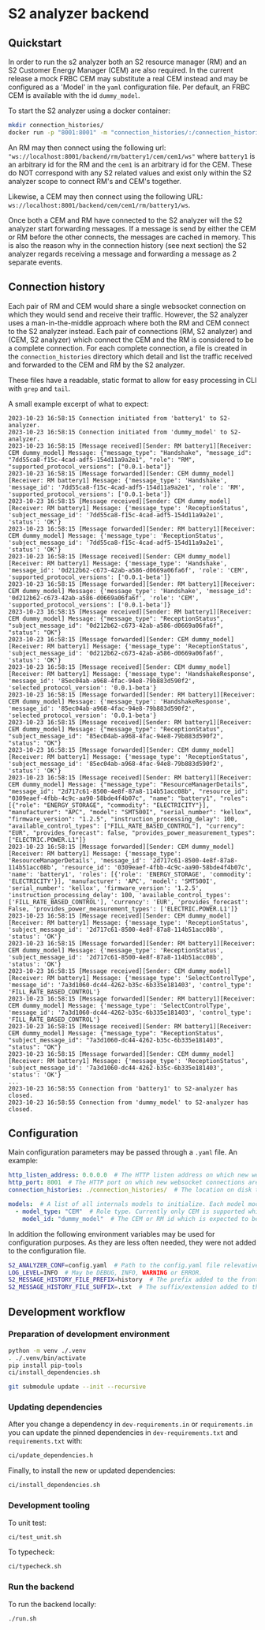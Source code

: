 # S2 analyzer backend

## Quickstart
In order to run the s2 analyzer both an S2 resource manager (RM) and an S2 Customer Energy Manager (CEM) are also
required. In the current release a mock FRBC CEM may substitute a real CEM instead and may be configured as a 'Model' in the `yaml` configuration file.
Per default, an FRBC CEM is available with the id `dummy_model`.

To start the S2 analyzer using a docker container:
```bash
mkdir connection_histories/
docker run -p "8001:8001" -m "connection_histories/:/connection_histories" --rm tnoslafleur/s2-analyzer:0.0.1
```

An RM may then connect using the following url: `"ws://localhost:8001/backend/rm/battery1/cem/cem1/ws"`
where `battery1` is an arbitrary id for the RM and the `cem1` is an arbitrary id for the CEM. These do NOT correspond
with any S2 related values and exist only within the S2 analyzer scope to connect RM's and CEM's together.

Likewise, a CEM may then connect using the following URL: `ws://localhost:8001/backend/cem/cem1/rm/battery1/ws`.

Once both a CEM and RM have connected to the S2 analyzer will the S2 analyzer start forwarding messages.
If a message is send by either the CEM or RM before the other connects, the messages are cached in memory.
This is also the reason why in the connection history (see next section) the S2 analyzer regards receiving a message
and forwarding a message as 2 separate events.

## Connection history
Each pair of RM and CEM would share a single websocket connection on which they would send and receive their traffic.
However, the S2 analyzer uses a man-in-the-middle approach where both the RM and CEM connect to the S2 analyzer instead.
Each pair of connections (RM, S2 analyzer) and (CEM, S2 analyzer) which connect the CEM and the RM is considered to
be a complete connection. For each complete connection, a file is created in the `connection_histories` directory
which detail and list the traffic received and forwarded to the CEM and RM by the S2 analyzer.

These files have a readable, static format to allow for easy processing in CLI with `grep` and `tail`.

A small example excerpt of what to expect:

```commandline
2023-10-23 16:58:15 Connection initiated from 'battery1' to S2-analyzer.
2023-10-23 16:58:15 Connection initiated from 'dummy_model' to S2-analyzer.
2023-10-23 16:58:15 [Message received][Sender: RM battery1][Receiver: CEM dummy_model] Message: {"message_type": "Handshake", "message_id": "7dd55ca8-f15c-4cad-adf5-154d11a9a2e1", "role": "RM", "supported_protocol_versions": ["0.0.1-beta"]}
2023-10-23 16:58:15 [Message forwarded][Sender: CEM dummy_model][Receiver: RM battery1] Message: {'message_type': 'Handshake', 'message_id': '7dd55ca8-f15c-4cad-adf5-154d11a9a2e1', 'role': 'RM', 'supported_protocol_versions': ['0.0.1-beta']}
2023-10-23 16:58:15 [Message received][Sender: CEM dummy_model][Receiver: RM battery1] Message: {'message_type': 'ReceptionStatus', 'subject_message_id': '7dd55ca8-f15c-4cad-adf5-154d11a9a2e1', 'status': 'OK'}
2023-10-23 16:58:15 [Message forwarded][Sender: RM battery1][Receiver: CEM dummy_model] Message: {'message_type': 'ReceptionStatus', 'subject_message_id': '7dd55ca8-f15c-4cad-adf5-154d11a9a2e1', 'status': 'OK'}
2023-10-23 16:58:15 [Message received][Sender: CEM dummy_model][Receiver: RM battery1] Message: {'message_type': 'Handshake', 'message_id': '0d212b62-c673-42ab-a586-d0669a06fa6f', 'role': 'CEM', 'supported_protocol_versions': ['0.0.1-beta']}
2023-10-23 16:58:15 [Message forwarded][Sender: RM battery1][Receiver: CEM dummy_model] Message: {'message_type': 'Handshake', 'message_id': '0d212b62-c673-42ab-a586-d0669a06fa6f', 'role': 'CEM', 'supported_protocol_versions': ['0.0.1-beta']}
2023-10-23 16:58:15 [Message received][Sender: RM battery1][Receiver: CEM dummy_model] Message: {"message_type": "ReceptionStatus", "subject_message_id": "0d212b62-c673-42ab-a586-d0669a06fa6f", "status": "OK"}
2023-10-23 16:58:15 [Message forwarded][Sender: CEM dummy_model][Receiver: RM battery1] Message: {'message_type': 'ReceptionStatus', 'subject_message_id': '0d212b62-c673-42ab-a586-d0669a06fa6f', 'status': 'OK'}
2023-10-23 16:58:15 [Message received][Sender: CEM dummy_model][Receiver: RM battery1] Message: {'message_type': 'HandshakeResponse', 'message_id': '85ec04ab-a968-4fac-94e8-79b883d590f2', 'selected_protocol_version': '0.0.1-beta'}
2023-10-23 16:58:15 [Message forwarded][Sender: RM battery1][Receiver: CEM dummy_model] Message: {'message_type': 'HandshakeResponse', 'message_id': '85ec04ab-a968-4fac-94e8-79b883d590f2', 'selected_protocol_version': '0.0.1-beta'}
2023-10-23 16:58:15 [Message received][Sender: RM battery1][Receiver: CEM dummy_model] Message: {"message_type": "ReceptionStatus", "subject_message_id": "85ec04ab-a968-4fac-94e8-79b883d590f2", "status": "OK"}
2023-10-23 16:58:15 [Message forwarded][Sender: CEM dummy_model][Receiver: RM battery1] Message: {'message_type': 'ReceptionStatus', 'subject_message_id': '85ec04ab-a968-4fac-94e8-79b883d590f2', 'status': 'OK'}
2023-10-23 16:58:15 [Message received][Sender: RM battery1][Receiver: CEM dummy_model] Message: {"message_type": "ResourceManagerDetails", "message_id": "2d717c61-8500-4e8f-87a8-114b51acc08b", "resource_id": "0309eaef-4fbb-4c9c-aa90-58bde4f4b07c", "name": "battery1", "roles": [{"role": "ENERGY_STORAGE", "commodity": "ELECTRICITY"}], "manufacturer": "APC", "model": "SMT500I", "serial_number": "kellox", "firmware_version": "1.2.5", "instruction_processing_delay": 100, "available_control_types": ["FILL_RATE_BASED_CONTROL"], "currency": "EUR", "provides_forecast": false, "provides_power_measurement_types": ["ELECTRIC.POWER.L1"]}
2023-10-23 16:58:15 [Message forwarded][Sender: CEM dummy_model][Receiver: RM battery1] Message: {'message_type': 'ResourceManagerDetails', 'message_id': '2d717c61-8500-4e8f-87a8-114b51acc08b', 'resource_id': '0309eaef-4fbb-4c9c-aa90-58bde4f4b07c', 'name': 'battery1', 'roles': [{'role': 'ENERGY_STORAGE', 'commodity': 'ELECTRICITY'}], 'manufacturer': 'APC', 'model': 'SMT500I', 'serial_number': 'kellox', 'firmware_version': '1.2.5', 'instruction_processing_delay': 100, 'available_control_types': ['FILL_RATE_BASED_CONTROL'], 'currency': 'EUR', 'provides_forecast': False, 'provides_power_measurement_types': ['ELECTRIC.POWER.L1']}
2023-10-23 16:58:15 [Message received][Sender: CEM dummy_model][Receiver: RM battery1] Message: {'message_type': 'ReceptionStatus', 'subject_message_id': '2d717c61-8500-4e8f-87a8-114b51acc08b', 'status': 'OK'}
2023-10-23 16:58:15 [Message forwarded][Sender: RM battery1][Receiver: CEM dummy_model] Message: {'message_type': 'ReceptionStatus', 'subject_message_id': '2d717c61-8500-4e8f-87a8-114b51acc08b', 'status': 'OK'}
2023-10-23 16:58:15 [Message received][Sender: CEM dummy_model][Receiver: RM battery1] Message: {'message_type': 'SelectControlType', 'message_id': '7a3d1060-dc44-4262-b35c-6b335e181403', 'control_type': 'FILL_RATE_BASED_CONTROL'}
2023-10-23 16:58:15 [Message forwarded][Sender: RM battery1][Receiver: CEM dummy_model] Message: {'message_type': 'SelectControlType', 'message_id': '7a3d1060-dc44-4262-b35c-6b335e181403', 'control_type': 'FILL_RATE_BASED_CONTROL'}
2023-10-23 16:58:15 [Message received][Sender: RM battery1][Receiver: CEM dummy_model] Message: {"message_type": "ReceptionStatus", "subject_message_id": "7a3d1060-dc44-4262-b35c-6b335e181403", "status": "OK"}
2023-10-23 16:58:15 [Message forwarded][Sender: CEM dummy_model][Receiver: RM battery1] Message: {'message_type': 'ReceptionStatus', 'subject_message_id': '7a3d1060-dc44-4262-b35c-6b335e181403', 'status': 'OK'}
...
2023-10-23 16:58:55 Connection from 'battery1' to S2-analyzer has closed.
2023-10-23 16:58:55 Connection from 'dummy_model' to S2-analyzer has closed.
```

## Configuration
Main configuration parameters may be passed through a `.yaml` file. An example:

```yaml
http_listen_address: 0.0.0.0  # The HTTP listen address on which new websocket connections are expected.
http_port: 8001  # The HTTP port on which new websocket connections are expected.
connection_histories: ./connection_histories/  # The location on disk to which message history files are written.

models:  # A list of all internals models to initialize. Each model mock an RM or a CEM. Currently only FRBC CEM are supported.
  - model_type: "CEM"  # Role type. Currently only CEM is supported which mocks an FRBC CEM.
    model_id: "dummy_model"  # The CEM or RM id which is expected to be used in the websocket URL upon connecting.
```

In addition the following environment variables may be used for configuration purposes. As they are less often
needed, they were not added to the configuration file.

```bash
S2_ANALYZER_CONF=config.yaml  # Path to the config.yaml file relevative to the current working directory.
LOG_LEVEL=INFO  # May be DEBUG, INFO, WARNING or ERROR.
S2_MESSAGE_HISTORY_FILE_PREFIX=history  # The prefix added to the front of any file in which a connection history is stored.
S2_MESSAGE_HISTORY_FILE_SUFFIX=.txt  # The suffix/extension added to the end of any file in which a connection history is stored.
```

## Development workflow
### Preparation of development environment
```bash
python -m venv ./.venv
. ./.venv/bin/activate
pip install pip-tools
ci/install_dependencies.sh

git submodule update --init --recursive
```

### Updating dependencies
After you change a dependency in `dev-requirements.in` or `requirements.in` you can update the pinned
dependencies in `dev-requirements.txt` and `requirements.txt` with:
```bash
ci/update_dependencies.h
```

Finally, to install the new or updated dependencies:
```bash
ci/install_dependencies.sh
```

### Development tooling
To unit test:
```bash
ci/test_unit.sh
```

To typecheck:
```bash
ci/typecheck.sh
```

### Run the backend
To run the backend locally:
```bash
./run.sh
```